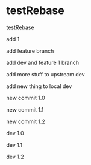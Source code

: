 # testRebase

testRebase

add 1

add feature branch

add dev and feature 1 branch

add more stuff to upstream dev

add new thing to local dev

new commit 1.0

new commit 1.1

new commit 1.2

dev 1.0

dev 1.1

dev 1.2
